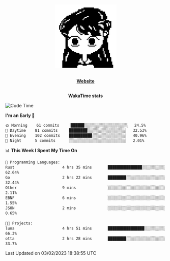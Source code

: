 ##

<p align="center">
  <img src="./person.gif" />
</p>

##

<div align="center">
  <p>
    <strong>
    <a href='https://domm.me'>Website</a>
    </strong>
  </p>
</div>

##

<div align="center">
  <p>
    <strong>
    WakaTime stats
    </strong>
  </p>
</div>

<!--START_SECTION:waka-->
![Code Time](http://img.shields.io/badge/Code%20Time-33%20hrs%2037%20mins-blue)

**I'm an Early 🐤** 

```text
🌞 Morning    61 commits     ██████░░░░░░░░░░░░░░░░░░░   24.5% 
🌆 Daytime    81 commits     ████████░░░░░░░░░░░░░░░░░   32.53% 
🌃 Evening    102 commits    ██████████░░░░░░░░░░░░░░░   40.96% 
🌙 Night      5 commits      ░░░░░░░░░░░░░░░░░░░░░░░░░   2.01%

```


📊 **This Week I Spent My Time On** 

```text
💬 Programming Languages: 
Rust                     4 hrs 35 mins       ███████████████░░░░░░░░░░   62.64% 
Go                       2 hrs 22 mins       ████████░░░░░░░░░░░░░░░░░   32.44% 
Other                    9 mins              ░░░░░░░░░░░░░░░░░░░░░░░░░   2.11% 
EBNF                     6 mins              ░░░░░░░░░░░░░░░░░░░░░░░░░   1.55% 
JSON                     2 mins              ░░░░░░░░░░░░░░░░░░░░░░░░░   0.65%

🐱‍💻 Projects: 
luna                     4 hrs 51 mins       ████████████████░░░░░░░░░   66.3% 
otta                     2 hrs 28 mins       ████████░░░░░░░░░░░░░░░░░   33.7%

```


 Last Updated on 03/02/2023 18:38:55 UTC
<!--END_SECTION:waka-->

